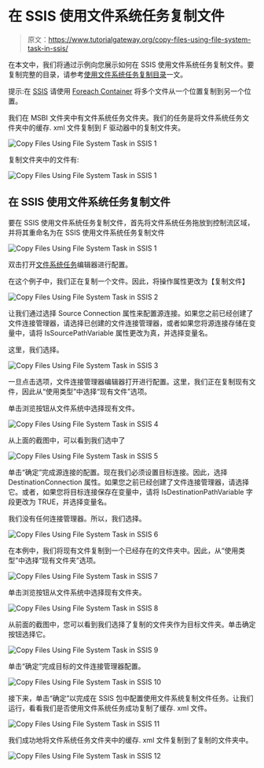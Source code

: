 # 在 SSIS 使用文件系统任务复制文件

> 原文：<https://www.tutorialgateway.org/copy-files-using-file-system-task-in-ssis/>

在本文中，我们将通过示例向您展示如何在 SSIS 使用文件系统任务复制文件。要复制完整的目录，请参考[使用文件系统任务复制目录](https://www.tutorialgateway.org/copy-directory-using-file-system-task-in-ssis/)一文。

提示:在 [SSIS](https://www.tutorialgateway.org/ssis/) 请使用 [Foreach Container](https://www.tutorialgateway.org/ssis-foreach-loop-file-enumerator/) 将多个文件从一个位置复制到另一个位置。

我们在 MSBI 文件夹中有文件系统任务文件夹。我们的任务是将文件系统任务文件夹中的缓存. xml 文件复制到 F 驱动器中的复制文件夹。

![Copy Files Using File System Task in SSIS 1](img/fd109ddc7179dbf2fe80ac780ecfd70e.png)

复制文件夹中的文件有:

![Copy Files Using File System Task in SSIS 1](img/88e9300406a5bfef98c5aa8599e7f12f.png)

## 在 SSIS 使用文件系统任务复制文件

要在 SSIS 使用文件系统任务复制文件，首先将文件系统任务拖放到控制流区域，并将其重命名为在 SSIS 使用文件系统任务复制文件

![Copy Files Using File System Task in SSIS 1](img/56e989e924d032f4242283e9d18a57a8.png)

双击打开[文件系统任务](https://www.tutorialgateway.org/file-system-task-in-ssis/)编辑器进行配置。

在这个例子中，我们正在复制一个文件。因此，将操作属性更改为【复制文件】

![Copy Files Using File System Task in SSIS 2](img/3b673b4d719bc92c1d9c9352eab124b6.png)

让我们通过选择 Source Connection 属性来配置源连接。如果您之前已经创建了文件连接管理器，请选择已创建的文件连接管理器，或者如果您将源连接存储在变量中，请将 IsSourcePathVariable 属性更改为真，并选择变量名。

这里，我们选择<new connection..="">。</new>

![Copy Files Using File System Task in SSIS 3](img/449d14fc1d8af1087985ee295bf9a6f7.png)

一旦点击<new connection..="">选项，文件连接管理器编辑器打开进行配置。这里，我们正在复制现有文件，因此从“使用类型”中选择“现有文件”选项。</new>

单击浏览按钮从文件系统中选择现有文件。

![Copy Files Using File System Task in SSIS 4](img/eeef772885b7a61f3170dc1b78fb4a9e.png)

从上面的截图中，可以看到我们选中了

![Copy Files Using File System Task in SSIS 5](img/deb258d21e0922a1e4c683a8e82a9983.png)

单击“确定”完成源连接的配置。现在我们必须设置目标连接。因此，选择 DestinationConnection 属性。如果您之前已经创建了文件连接管理器，请选择它。或者，如果您将目标连接保存在变量中，请将 IsDestinationPathVariable 字段更改为 TRUE，并选择变量名。

我们没有任何连接管理器。所以，我们选择<new connection..="">。</new>

![Copy Files Using File System Task in SSIS 6](img/5f96b6c71f40e0dfaab77f4b044f9bef.png)

在本例中，我们将现有文件复制到一个已经存在的文件夹中。因此，从“使用类型”中选择“现有文件夹”选项。

![Copy Files Using File System Task in SSIS 7](img/541344dbfd49975d2d0b92fbc789faac.png)

单击浏览按钮从文件系统中选择现有文件夹。

![Copy Files Using File System Task in SSIS 8](img/6a3b578cca259c7936a6fbab919fd74d.png)

从前面的截图中，您可以看到我们选择了复制的文件夹作为目标文件夹。单击确定按钮选择它。

![Copy Files Using File System Task in SSIS 9](img/f5b0ad4955d25a8a5894cdd169f4ad03.png)

单击“确定”完成目标的文件连接管理器配置。

![Copy Files Using File System Task in SSIS 10](img/80645cd5205702a8136bc16b2124eaa0.png)

接下来，单击“确定”以完成在 SSIS 包中配置使用文件系统复制文件任务。让我们运行，看看我们是否使用文件系统任务成功复制了缓存. xml 文件。

![Copy Files Using File System Task in SSIS 11](img/1b4222a5cd81d6dc1ad3b91b081b86a7.png)

我们成功地将文件系统任务文件夹中的缓存. xml 文件复制到了复制的文件夹中。

![Copy Files Using File System Task in SSIS 12](img/54fb0e7e7d4d9c69b1e2cd5ba1afb171.png)